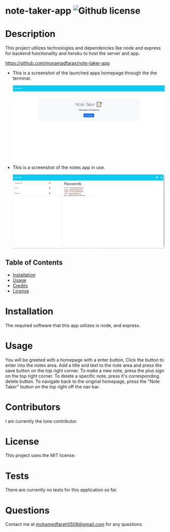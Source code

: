 # note-taker-app ![Github license](https://img.shields.io/badge/license-MIT-blue.svg)

# Description

This project utilizes technologies and dependencies like node and express for backend functionality and heroku to host the server and app.

https://github.com/moxamadfarax/note-taker-app

- This is a screenshot of the launched apps homepage through the the terminal.

  ![Getting Started](assets/screenshot.PNG)

- This is a screenshot of the notes app in use.

  ![Getting Started](assets/screenshot1.PNG)

## Table of Contents

- [Installation](#installation)
- [Usage](#usage)
- [Credits](#credits)
- [License](#license)

# Installation

The required software that this app utilizes is node, and express.

# Usage

You will be greeted with a homepage with a enter button, Click the button to enter into the notes area.
Add a title and text to the note area and press the save button on the top right corner. To make a new note, press the plus sign on the top
right corner. To delete a specific note, press it's corresponding delete button. To navigate back to the original homepage, press the "Note Taker" button
on the top right off the nav bar.

# Contributors

I am currently the lone contributor.

# License

This project uses the MIT license.

# Tests

There are currently no tests for this application so far.

# Questions

Contact me at mohamedfarah0508@gmail.com for any questions.
